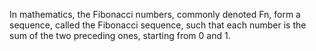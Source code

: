In mathematics, the Fibonacci numbers, commonly denoted Fn, form a sequence, called the Fibonacci sequence, such that each number is the sum of the two preceding ones, starting from 0 and 1.
